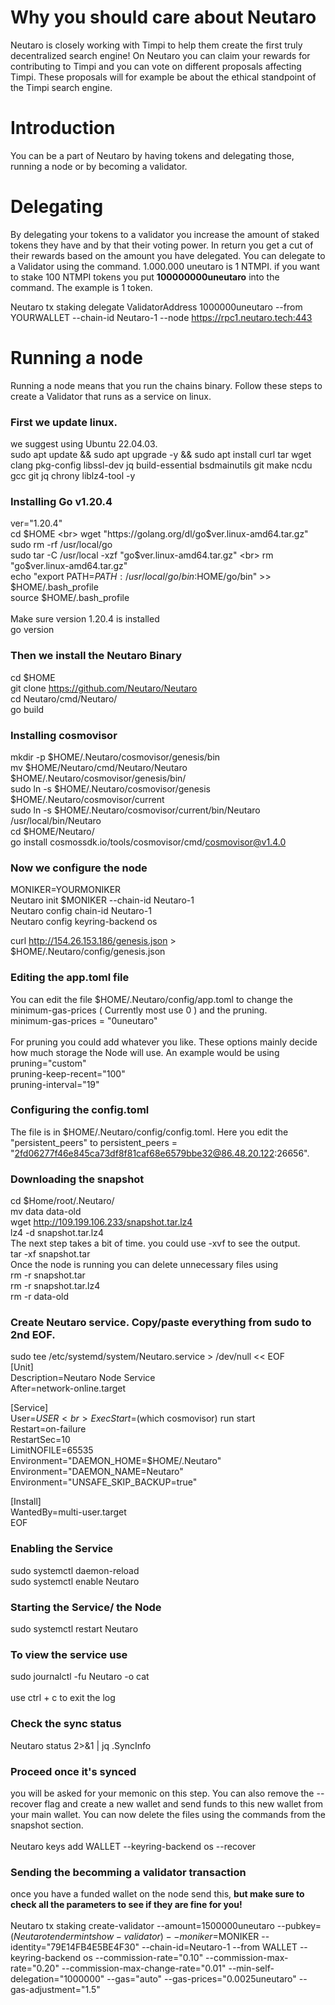# Why you should care about Neutaro
Neutaro is closely working with Timpi to help them create the first truly decentralized search engine! On Neutaro you can claim your rewards for contributing to Timpi and you can vote on different proposals affecting Timpi. These proposals will for example be about the ethical standpoint of the Timpi search engine.

# Introduction
You can be a part of Neutaro by having tokens and delegating those, running a node or by becoming a validator.

# Delegating
By delegating your tokens to a validator you increase the amount of staked tokens they have and by that their voting power. In return you get a cut of their rewards based on the amount you have delegated. You can delegate to a Validator using the command. 1.000.000 uneutaro is 1 NTMPI. if you want to stake 100 NTMPI tokens you put **100000000uneutaro** into the command. The example is 1 token.

Neutaro tx staking delegate ValidatorAddress 1000000uneutaro --from YOURWALLET --chain-id Neutaro-1 --node https://rpc1.neutaro.tech:443

# Running a node
Running a node means that you run the chains binary. Follow these steps to create a Validator that runs as a service on linux.

### First we update linux.
we suggest using Ubuntu 22.04.03. <br>
sudo apt update && sudo apt upgrade -y && sudo apt install curl tar wget clang pkg-config libssl-dev jq build-essential bsdmainutils git make ncdu gcc git jq chrony liblz4-tool -y <br>

### Installing Go v1.20.4
ver="1.20.4" <br>
cd $HOME <br>
wget "https://golang.org/dl/go$ver.linux-amd64.tar.gz" <br>
sudo rm -rf /usr/local/go <br>
sudo tar -C /usr/local -xzf "go$ver.linux-amd64.tar.gz" <br>
rm "go$ver.linux-amd64.tar.gz" <br>
echo "export PATH=$PATH:/usr/local/go/bin:$HOME/go/bin" >> $HOME/.bash_profile <br>
source $HOME/.bash_profile <br>
<br>
Make sure version 1.20.4 is installed <br>
go version

### Then we install the Neutaro Binary

cd $HOME <br> 
git clone https://github.com/Neutaro/Neutaro <br>
cd Neutaro/cmd/Neutaro/ <br>
go build <br>

### Installing cosmovisor

mkdir -p $HOME/.Neutaro/cosmovisor/genesis/bin <br>
mv $HOME/Neutaro/cmd/Neutaro/Neutaro $HOME/.Neutaro/cosmovisor/genesis/bin/ <br>
sudo ln -s $HOME/.Neutaro/cosmovisor/genesis $HOME/.Neutaro/cosmovisor/current <br>
sudo ln -s $HOME/.Neutaro/cosmovisor/current/bin/Neutaro /usr/local/bin/Neutaro <br>
cd  $HOME/Neutaro/ <br>
go install cosmossdk.io/tools/cosmovisor/cmd/cosmovisor@v1.4.0

### Now we configure the node

MONIKER=YOURMONIKER <br>
Neutaro init $MONIKER --chain-id Neutaro-1 <br>
Neutaro config chain-id Neutaro-1 <br>
Neutaro config keyring-backend os <br>

curl http://154.26.153.186/genesis.json > \$HOME/.Neutaro/config/genesis.json <br>

### Editing the app.toml file
You can edit the file $HOME/.Neutaro/config/app.toml to change the minimum-gas-prices ( Currently most use 0 ) and the pruning. <br>
minimum-gas-prices = "0uneutaro" <br>
<br>
For pruning you could add whatever you like. These options mainly decide how much storage the Node will use. An example would be using<br>
pruning="custom" <br>
pruning-keep-recent="100" <br>
pruning-interval="19" <br>

### Configuring the config.toml
The file is in $HOME/.Neutaro/config/config.toml. Here you edit the "persistent_peers" to persistent_peers = "2fd06277f46e845ca73df8f81caf68e6579bbe32@86.48.20.122:26656". <br>

### Downloading the snapshot

cd $Home/root/.Neutaro/ <br>
mv data data-old <br>
wget http://109.199.106.233/snapshot.tar.lz4 <br>
lz4 -d snapshot.tar.lz4 <br>
The next step takes a bit of time. you could use -xvf to see the output. <br>
tar -xf snapshot.tar <br>
Once the node is running you can delete unnecessary files using <br>
rm -r snapshot.tar <br>
rm -r snapshot.tar.lz4 <br>
rm -r data-old <br>

### Create Neutaro service. Copy/paste everything from sudo to 2nd EOF.

sudo tee /etc/systemd/system/Neutaro.service > /dev/null << EOF  <br>
[Unit]  <br>
Description=Neutaro Node Service  <br>
After=network-online.target  <br>

[Service]  <br>
User=$USER <br>
ExecStart=$(which cosmovisor) run start <br>
Restart=on-failure <br>
RestartSec=10 <br>
LimitNOFILE=65535 <br>
Environment="DAEMON_HOME=$HOME/.Neutaro" <br>
Environment="DAEMON_NAME=Neutaro" <br>
Environment="UNSAFE_SKIP_BACKUP=true" <br>

[Install] <br>
WantedBy=multi-user.target <br>
EOF 

### Enabling the Service
sudo systemctl daemon-reload <br>
sudo systemctl enable Neutaro

### Starting the Service/ the Node
sudo systemctl restart Neutaro

### To view the service use
sudo journalctl -fu Neutaro -o cat
<br>
<br>
use ctrl + c to exit the log

### Check the sync status
Neutaro status 2>&1 | jq .SyncInfo

### **Proceed once it's synced**
you will be asked for your memonic on this step. You can also remove the --recover flag and create a new wallet and send funds to this new wallet from your main wallet. You can now delete the files using the commands from the snapshot section. <br>
<br>
Neutaro keys add WALLET --keyring-backend os --recover 

### Sending the becomming a validator transaction
once you have a funded wallet on the node send this, **__but make sure to check all the parameters to see if they are fine for you!__** <br>
<br>
Neutaro tx staking create-validator --amount=1500000uneutaro --pubkey=$(Neutaro tendermint show-validator) --moniker=$MONIKER --identity="79E14FB4E5BE4F30" --chain-id=Neutaro-1 --from WALLET --keyring-backend os --commission-rate="0.10" --commission-max-rate="0.20" --commission-max-change-rate="0.01" --min-self-delegation="1000000" --gas="auto" --gas-prices="0.0025uneutaro" --gas-adjustment="1.5"
